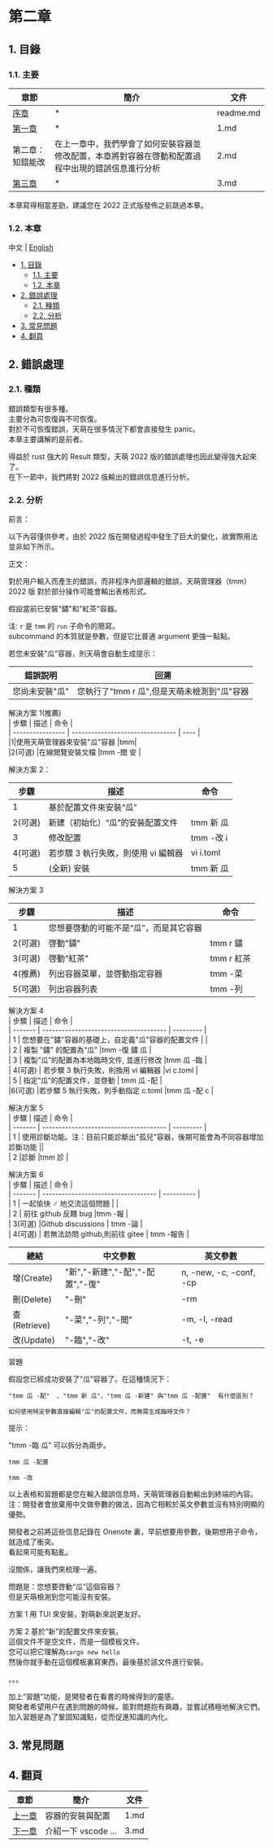 # 第二章

## 1. 目錄

### 1.1. 主要

| 章節                | 簡介                                                                                               | 文件      |
| ------------------- | -------------------------------------------------------------------------------------------------- | --------- |
| [序章](./readme.md) | \*                                                                                                 | readme.md |
| [第一章](./1.md)    | \*                                                                                                 | 1.md      |
| 第二章：知錯能改    | 在上一章中，我們學會了如何安裝容器並修改配置，本章將對容器在啓動和配置過程中出現的錯誤信息進行分析 | 2.md      |
| [第三章](./3.md)    | \*                                                                                                 | 3.md      |

本章寫得相當差勁，建議您在 2022 正式版發佈之前跳過本章。

### 1.2. 本章

中文 | [English](../en/2.md)

- [1. 目錄](#1-目錄)
  - [1.1. 主要](#11-主要)
  - [1.2. 本章](#12-本章)
- [2. 錯誤處理](#2-錯誤處理)
  - [2.1. 種類](#21-種類)
  - [2.2. 分析](#22-分析)
- [3. 常見問題](#3-常見問題)
- [4. 翻頁](#4-翻頁)

## 2. 錯誤處理

### 2.1. 種類

錯誤類型有很多種。  
主要分為可恢復與不可恢復。  
對於不可恢復錯誤，天萌在很多情況下都會直接發生 panic。  
本章主要講解的是前者。

得益於 rust 強大的 Result 類型，天萌 2022 版的錯誤處理也因此變得強大起來了。  
在下一節中，我們將對 2022 版輸出的錯誤信息進行分析。

### 2.2. 分析

前言：

以下內容僅供參考，由於 2022 版在開發過程中發生了巨大的變化，故實際用法並非如下所示。

正文：

對於用户輸入而產生的錯誤，而非程序內部邏輯的錯誤，天萌管理器（tmm） 2022 版 對於部分操作可能會輸出表格形式。

假設當前已安裝"鏽"和"紅茶"容器。

注: `r` 是 `tmm` 的 `run` 子命令的簡寫。  
subcommand 的本質就是參數，但是它比普通 argument 更強一點點。

若您未安裝"瓜"容器，則天萌會自動生成提示：

| 錯誤説明       | 回溯                                        |
| -------------- | ------------------------------------------- |
| 您尚未安裝"瓜" | 您執行了"tmm r 瓜",但是天萌未檢測到"瓜"容器 |

解決方案 1(推薦)  
| 步驟 | 描述 | 命令 |  
| ---------------- | -------------------------------- | ---- |  
|1|使用天萌管理器來安裝"瓜"容器 |tmm|  
|2(可選) |在線閲覽安裝文檔 |tmm -閲 安 |

解決方案 2：

| 步驟    | 描述                                | 命令      |
| ------- | ----------------------------------- | --------- |
| 1       | 基於配置文件來安裝“瓜”              |           |
| 2(可選) | 新建（初始化）“瓜”的安裝配置文件    | tmm 新 瓜 |
| 3       | 修改配置                            | tmm -改 i |
| 4(可選) | 若步驟 3 執行失敗，則使用 vi 編輯器 | vi i.toml |
| 5       | (全新) 安裝                         | tmm 新 瓜 |

解決方案 3

| 步驟    | 描述                                   | 命令       |
| ------- | -------------------------------------- | ---------- |
| 1       | 您想要啓動的可能不是“瓜”，而是其它容器 |            |
| 2(可選) | 啓動"鏽"                               | tmm r 鏽   |
| 3(可選) | 啓動"紅茶"                             | tmm r 紅茶 |
| 4(推薦) | 列出容器菜單，並啓動指定容器           | tmm -菜    |
| 5(可選) | 列出容器列表                           | tmm -列    |

解決方案 4  
| 步驟 | 描述 | 命令 |  
| ------- | -------------------------------------- | --------- |  
| 1 | 您想要在"鏽"容器的基礎上，自定義"瓜"容器的配置文件 | |  
| 2 | 複製 "鏽" 的配置為“瓜” |tmm -復 鏽 瓜 |  
| 3 | 複製“瓜”的配置為本地臨時文件, 並進行修改 |tmm 瓜 -臨 |  
| 4(可選) | 若步驟 3 執行失敗，則換用 vi 編輯器 |vi c.toml |  
| 5 | 指定“瓜”的配置文件，並啓動 | tmm 瓜 -配 |  
|6(可選) |若步驟 5 執行失敗，則手動指定 c.toml |tmm 瓜 -配 c |

解決方案 5  
| 步驟 | 描述 | 命令 |  
| ------- | -------------------------------------- | --------- |  
| 1 | 使用診斷功能。注：目前只能診斷出"孤兒"容器，後期可能會為不同容器增加診斷功能 ||  
| 2 |診斷 |tmm 診 |

解決方案 6  
| 步驟 | 描述 | 命令 |  
| ------- | ----------------------------------- | ---------- |  
| 1 | 一起愉快 ♂️ 地交流這個問題 | |  
| 2 | 前往 github 反饋 bug |tmm -報 |  
| 3(可選) |Github discussions | tmm -論 |  
| 4(可選) | 若無法訪問 github,則前往 gitee | tmm -報告 |

| 總結         | 中文參數                         | 英文參數                |
| ------------ | -------------------------------- | ----------------------- |
| 增(Create)   | "新","-新建","-配","-配置","-復" | n, -new, -c, -conf, -cp |
| 刪(Delete)   | "-刪"                            | -rm                     |
| 查(Retrieve) | "-菜","-列","-閲"                | -m, -l, -read           |
| 改(Update)   | "-臨","-改"                      | -t, -e                  |

習題

假設您已經成功安裝了"瓜"容器了。在這種情況下：

    "tmm 瓜 -配"  、"tmm 新 瓜"、"tmm 瓜 -新建" 與"tmm 瓜 -配置"  有什麼區別？

    如何使用特定參數直接編輯"瓜"的配置文件，而無需生成臨時文件？

提示：

"tmm -臨 瓜" 可以拆分為兩步。

    tmm 瓜 -配置

    tmm -改

以上表格和習題都是您在輸入錯誤信息時，天萌管理器自動輸出到終端的內容。  
注：開發者會放棄用中文做參數的做法，因為它相較於英文參數並沒有特別明顯的優勢。

開發者之前將這些信息記錄在 Onenote 裏，早前想要用參數，後期想用子命令，就造成了衝突。  
看起來可能有點亂。

沒關係，讓我們來梳理一遍。

問題是：您想要啓動“瓜”這個容器？  
但是天萌檢測到您可能沒有安裝。

方案 1 用 TUI 來安裝，對萌新來説更友好。

方案 2 基於“新”的配置文件來安裝。  
這個文件不是空文件，而是一個模板文件。  
您可以把它理解為`cargo new hello`  
然後你就手動在這個模板裏寫東西，最後基於該文件進行安裝。

。。。

加上“習題”功能，是開發者在看書的時候得到的靈感。  
開發者希望用户在遇到問題的時候，能對問題抱有興趣，並嘗試積極地解決它們。  
加入習題是為了鞏固知識點，從而促進知識的內化。

## 3. 常見問題

## 4. 翻頁

| 章節             | 簡介                | 文件 |
| ---------------- | ------------------- | ---- |
| [上一章](./1.md) | 容器的安裝與配置    | 1.md |
| [下一章](./3.md) | 介紹一下 vscode ... | 3.md |
